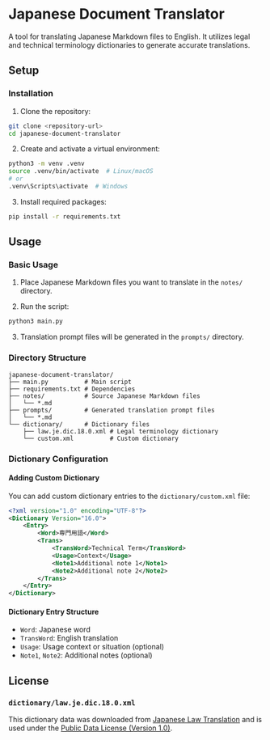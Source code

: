 # Japanese Document Translator

A tool for translating Japanese Markdown files to English. It utilizes legal and technical terminology dictionaries to generate accurate translations.

## Setup

### Installation

1. Clone the repository:
```bash
git clone <repository-url>
cd japanese-document-translator
```

2. Create and activate a virtual environment:
```bash
python3 -m venv .venv
source .venv/bin/activate  # Linux/macOS
# or
.venv\Scripts\activate  # Windows
```

3. Install required packages:
```bash
pip install -r requirements.txt
```

## Usage

### Basic Usage

1. Place Japanese Markdown files you want to translate in the `notes/` directory.

2. Run the script:
```bash
python3 main.py
```

3. Translation prompt files will be generated in the `prompts/` directory.

### Directory Structure

```
japanese-document-translator/
├── main.py          # Main script
├── requirements.txt # Dependencies
├── notes/           # Source Japanese Markdown files
│   └── *.md
├── prompts/         # Generated translation prompt files
│   └── *.md
└── dictionary/      # Dictionary files
    ├── law.je.dic.18.0.xml # Legal terminology dictionary
    └── custom.xml          # Custom dictionary
```

### Dictionary Configuration

#### Adding Custom Dictionary

You can add custom dictionary entries to the `dictionary/custom.xml` file:

```xml
<?xml version="1.0" encoding="UTF-8"?>
<Dictionary Version="16.0">
    <Entry>
        <Word>専門用語</Word>
        <Trans>
            <TransWord>Technical Term</TransWord>
            <Usage>Context</Usage>
            <Note1>Additional note 1</Note1>
            <Note2>Additional note 2</Note2>
        </Trans>
    </Entry>
</Dictionary>
```

#### Dictionary Entry Structure

- `Word`: Japanese word
- `TransWord`: English translation
- `Usage`: Usage context or situation (optional)
- `Note1`, `Note2`: Additional notes (optional)

## License

### `dictionary/law.je.dic.18.0.xml`

This dictionary data was downloaded from [Japanese Law Translation](https://www.japaneselawtranslation.go.jp/en/dicts/download) and is used under the [Public Data License (Version 1.0)](https://www.digital.go.jp/resources/open_data/public_data_license_v1.0).
